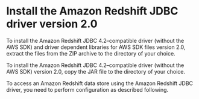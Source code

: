 # Install the Amazon Redshift JDBC driver version 2\.0<a name="jdbc20-install-driver"></a>

To install the Amazon Redshift JDBC 4\.2–compatible driver \(without the AWS SDK\) and driver dependent libraries for AWS SDK files version 2\.0, extract the files from the ZIP archive to the directory of your choice\. 

To install the Amazon Redshift JDBC 4\.2–compatible driver \(without the AWS SDK\) version 2\.0, copy the JAR file to the directory of your choice\.

To access an Amazon Redshift data store using the Amazon Redshift JDBC driver, you need to perform configuration as described following\.